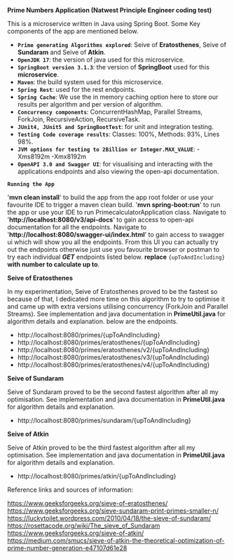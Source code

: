 **Prime Numbers Application (Natwest Principle Engineer coding test)**

This is a microservice written in Java using Spring Boot. Some Key components of the app are mentioned below.

* **`Prime generating Algorithms explored`**: Seive of **Eratosthenes**, Seive of **Sundaram** and Seive of **Atkin**.
* **`OpenJDK 17`**: the version of java used for this microservice.
* **`SpringBoot version 3.1.3`**: the version of **SpringBoot** used for this **microservice**.
* **`Maven`**: the build system used for this microservice.
* **`Spring Rest`**: used for the rest endpoints.
* **`Spring Cache`**: We use the in memory caching option here to store our results per algorithm and per version of algorithm.
* **`Concurrency components`**: ConcurrentHashMap, Parallel Streams, ForkJoin, RecursiveAction, RecursiveTask.
* **`JUnit4, JUnit5 and SpringBootTest`**: for unit and integration testing.
* **`Testing Code coverage results`**: Classes: 100%, Methods: 93%, Lines 98%.
* **`JVM options for testing to 2Billion or Integer.MAX_VALUE`**: -Xms8192m -Xmx8192m
* **`OpenAPI 3.0 and Swagger UI`**: for visualising and interacting with the applications endpoints and also viewing the open-api documentation.

**`Running the App`**

'**mvn clean install**' to build the app from the app root folder or use your favourite IDE to trigger a maven clean build.
'**mvn spring-boot:run**' to run the app or use your IDE to run PrimecalculatorApplication class.
Navigate to '**http://localhost:8080/v3/api-docs**' to gain access to open-api documentation for all the endpoints.
Navigate to '**http://localhost:8080/swagger-ui/index.html**' to gain access to swagger ui which will show you all the endpoints. From this UI you can actually try out the endpoints otherwise just use you favourite browser or postman to try each individual **_GET_** endpoints listed below. **replace** `{upToAndIncluding}` **with number to calculate up to**.

**Seive of Eratosthenes**

In my experimentation, Seive of Eratosthenes proved to be the fastest so because of that, I dedicated more time on this algorithm to try to optimise it and came up with extra versions utilising concurrency (ForkJoin and Parallel Streams). See implementation and java documentation in **PrimeUtil.java** for algorithm details and explanation. below are the endpoints.
* http://localhost:8080/primes/{upToAndIncluding}
* http://localhost:8080/primes/eratosthenes/{upToAndIncluding}
* http://localhost:8080/primes/eratosthenes/v2/{upToAndIncluding}
* http://localhost:8080/primes/eratosthenes/v3/{upToAndIncluding}
* http://localhost:8080/primes/eratosthenes/v4/{upToAndIncluding} 

**Seive of Sundaram**

Seive of Sundaram proved to be the second fastest algorithm after all my optimisation. See implementation and java documentation in **PrimeUtil.java** for algorithm details and explanation.
* http://localhost:8080/primes/sundaram/{upToAndIncluding}

**Seive of Atkin**

Seive of Atkin proved to be the third fastest algorithm after all my optimisation. See implementation and java documentation in **PrimeUtil.java** for algorithm details and explanation.
* http://localhost:8080/primes/atkin/{upToAndIncluding}

Reference links and sources of information:

https://www.geeksforgeeks.org/sieve-of-eratosthenes/
https://www.geeksforgeeks.org/sieve-sundaram-print-primes-smaller-n/
https://luckytoilet.wordpress.com/2010/04/18/the-sieve-of-sundaram/
https://rosettacode.org/wiki/The_sieve_of_Sundaram
https://www.geeksforgeeks.org/sieve-of-atkin/
https://medium.com/smucs/sieve-of-atkin-the-theoretical-optimization-of-prime-number-generation-e47107d61e28
